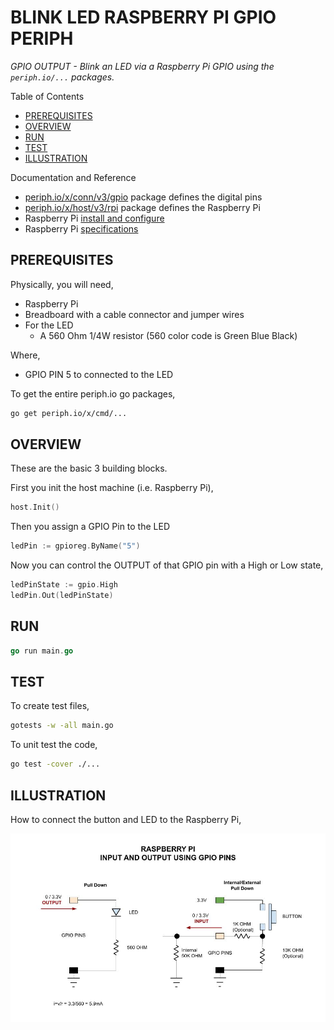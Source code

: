 # BLINK LED RASPBERRY PI GPIO PERIPH

_GPIO OUTPUT -
Blink an LED
via a Raspberry Pi GPIO
using the `periph.io/...` packages._

Table of Contents

* [PREREQUISITES](https://github.com/JeffDeCola/my-go-examples/tree/master/iot/raspberry-pi/blink-led-raspberry-pi-gpio-periph#prerequisites)
* [OVERVIEW](https://github.com/JeffDeCola/my-go-examples/tree/master/iot/raspberry-pi/blink-led-raspberry-pi-gpio-periph#overview)
* [RUN](https://github.com/JeffDeCola/my-go-examples/tree/master/iot/raspberry-pi/blink-led-raspberry-pi-gpio-periph#run)
* [TEST](https://github.com/JeffDeCola/my-go-examples/tree/master/iot/raspberry-pi/blink-led-raspberry-pi-gpio-periph#test)
* [ILLUSTRATION](https://github.com/JeffDeCola/my-go-examples/tree/master/iot/raspberry-pi/blink-led-raspberry-pi-gpio-periph#illustration)

Documentation and Reference

* [periph.io/x/conn/v3/gpio](https://pkg.go.dev/periph.io/x/conn/v3/gpio)
  package defines the digital pins
* [periph.io/x/host/v3/rpi](https://pkg.go.dev/periph.io/x/host/v3/rpi)
  package defines the Raspberry Pi
* Raspberry Pi
  [install and configure](https://github.com/JeffDeCola/my-cheat-sheets/tree/master/other/stem/technology/single-board-computers/raspberry-pi/install-and-configure-os-cheat-sheet)
* Raspberry Pi
  [specifications](https://github.com/JeffDeCola/my-cheat-sheets/tree/master/other/stem/technology/single-board-computers/raspberry-pi/specifications-cheat-sheet)

## PREREQUISITES

Physically, you will need,

* Raspberry Pi
* Breadboard with a cable connector and jumper wires
* For the LED
  * A 560 Ohm 1/4W resistor (560 color code is Green Blue Black)

Where,

* GPIO PIN 5 to connected to the LED

To get the entire periph.io go packages,

```bash
go get periph.io/x/cmd/...
```

## OVERVIEW

These are the basic 3 building blocks.

First you init the host machine (i.e. Raspberry Pi),

```go
host.Init()
```

Then you assign a GPIO Pin to the LED

```go
ledPin := gpioreg.ByName("5")
```

Now you can control the OUTPUT of that GPIO pin
with a High or Low state,

```go
ledPinState := gpio.High
ledPin.Out(ledPinState)
```

## RUN

```go
go run main.go
```

## TEST

To create test files,

```bash
gotests -w -all main.go
```

To unit test the code,

```bash
go test -cover ./...
```

## ILLUSTRATION

How to connect the button and LED to the Raspberry Pi,

![IMAGE - raspberry-pi-input-and-output-using-gpio-pins - IMAGE](https://github.com/JeffDeCola/my-cheat-sheets/blob/master/docs/pics/raspberry-pi-input-and-output-using-gpio-pins.jpg?raw=true)
